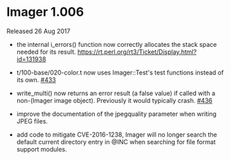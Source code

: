 # Imager 1.006

Released 26 Aug 2017

- the internal i_errors() function now correctly allocates the stack space needed for its result. https://rt.perl.org/rt3/Ticket/Display.html?id=131938

- t/100-base/020-color.t now uses Imager::Test's test functions instead of its own. [#433](https://github.com/tonycoz/imager/issues/433)

- write_multi() now returns an error result (a false value) if called with a non-(Imager image object). Previously it would typically crash. [#436](https://github.com/tonycoz/imager/issues/436)

- improve the documentation of the jpegquality parameter when writing JPEG files.

- add code to mitigate CVE-2016-1238, Imager will no longer search the default current directory entry in @INC when searching for file format support modules.